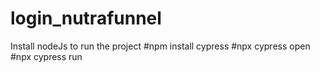# login_nutrafunnel
Install nodeJs to run the project 
#npm install cypress 
#npx cypress open 
#npx cypress run 
